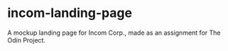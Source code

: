 # incom-landing-page
A mockup landing page for Incom Corp., made as an assignment for The Odin Project.